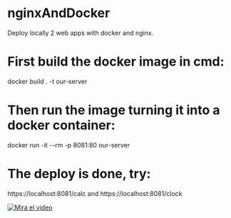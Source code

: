 # nginxAndDocker
Deploy locally 2 web apps with docker and nginx.


# First build the docker image in cmd: 
 docker build . -t our-server
 
# Then run the image turning it into a docker container:
 docker run -it --rm -p 8081:80 our-server
 
# The deploy is done, try:
 https://localhost:8081/calc
 and
 https://localhost:8081/clock

[![Mira el video](https://img.youtube.com/vi/dQw4w9WgXcQ/maxresdefault.jpg)](https://www.youtube.com/watch?v=dQw4w9WgXcQ)
